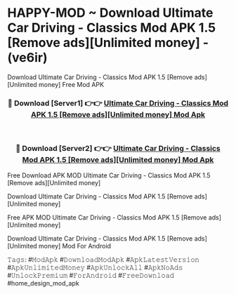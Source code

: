 # HAPPY-MOD ~ Download Ultimate Car Driving - Classics Mod APK 1.5 [Remove ads][Unlimited money] - (ve6ir)
Download Ultimate Car Driving - Classics Mod APK 1.5 [Remove ads][Unlimited money] Free Mod APK

<div align="center">
<h3>🔴 Download [Server1] 👉👉 <a href="https://apk-comot.site?title=Ultimate_Car_Driving_-_Classics_Mod_APK_1.5_[Remove_ads][Unlimited_money]">Ultimate Car Driving - Classics Mod APK 1.5 [Remove ads][Unlimited money] Mod Apk</a></h3><br>

<h3>🔴 Download [Server2] 👉👉 <a href="https://apk-comot.site?title=Ultimate_Car_Driving_-_Classics_Mod_APK_1.5_[Remove_ads][Unlimited_money]">Ultimate Car Driving - Classics Mod APK 1.5 [Remove ads][Unlimited money] Mod Apk</a></h3>
</div>


Free Download APK MOD Ultimate Car Driving - Classics Mod APK 1.5 [Remove ads][Unlimited money]

Download Ultimate Car Driving - Classics Mod APK 1.5 [Remove ads][Unlimited money] 

Free APK MOD Ultimate Car Driving - Classics Mod APK 1.5 [Remove ads][Unlimited money] 

Download Ultimate Car Driving - Classics Mod APK 1.5 [Remove ads][Unlimited money] Mod For Android

𝚃𝚊𝚐𝚜: #𝙼𝚘𝚍𝙰𝚙𝚔 #𝙳𝚘𝚠𝚗𝚕𝚘𝚊𝚍𝙼𝚘𝚍𝙰𝚙𝚔 #𝙰𝚙𝚔𝙻𝚊𝚝𝚎𝚜𝚝𝚅𝚎𝚛𝚜𝚒𝚘𝚗 #𝙰𝚙𝚔𝚄𝚗𝚕𝚒𝚖𝚒𝚝𝚎𝚍𝙼𝚘𝚗𝚎𝚢 #𝙰𝚙𝚔𝚄𝚗𝚕𝚘𝚌𝚔𝙰𝚕𝚕 #𝙰𝚙𝚔𝙽𝚘𝙰𝚍𝚜 #𝚄𝚗𝚕𝚘𝚌𝚔𝙿𝚛𝚎𝚖𝚒𝚞𝚖 #𝙵𝚘𝚛𝙰𝚗𝚍𝚛𝚘𝚒𝚍 #𝙵𝚛𝚎𝚎𝙳𝚘𝚠𝚗𝚕𝚘𝚊𝚍 #home_design_mod_apk